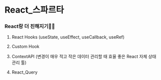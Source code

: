 # React_스파르타

### React랑 더 친해지기🐱‍🐉

1. React Hooks (useState, useEffect, useCallback, useRef)

2. Custom Hook

3. ContextAPI (변경이 매우 적고 작은 데이터 관리할 때 효율 좋은 React 자체 상태관리 툴)

4. React_Query
